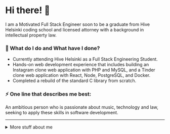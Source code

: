 # Hi there! 👋

I am a Motivated Full Stack Engineer soon to be a graduate from Hive Helsinki coding school and licensed attorney with a background in intellectual property law.

### 🌱 What do I do and What have I done?

- Currently attending Hive Helsinki as a Full Stack Engineering Student.
- Hands-on web development experience that includes building an Instagram clone web application with PHP and MySQL, and a Tinder clone web application with React, Node, PostgreSQL, and Docker.
- Completed a rebuild of the standard C library from scratch.

### ⚡ One line that describes me best:
An ambitious person who is passionate about music, technology and law, seeking to apply these skills in software development.

***

<details>
<summary>
  More stuff about me
</summary>

### Skills:
- Web Development using PHP, React, JavaScript, HTML, Node, PostgreSQL, SQL
- C Language
- Dev Tools : VS Code / IntelliJ Idea / PHP Storm / Data Grip / VIM / Docker 
- Intellectual Property Law / Contract Law
- Legal research and development

### Hobbies:
- Cooking
- Fermentation
- Music
- Mycology
- Sailing

***

### 📫 How to reach me?
- LinkedIn: [@balbaugh](https://www.linkedin.com/in/balbaugh/)
- Website: [balbaugh.com](http://balbaugh.com)
- Email: [balbaugh@gmail.com](mailto:balbaugh@gmail.com)
- Twitter: [@balbaugh](https://twitter.com/balbaugh)

***
